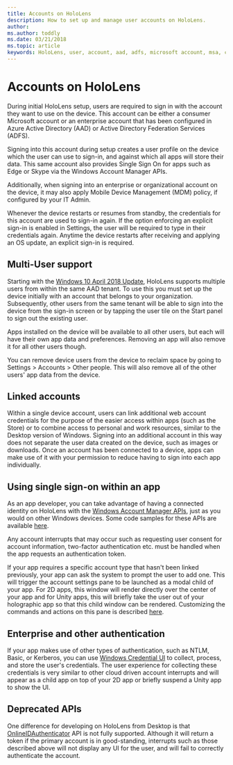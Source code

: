 ```yaml
---
title: Accounts on HoloLens
description: How to set up and manage user accounts on HoloLens.
author: 
ms.author: toddly
ms.date: 03/21/2018
ms.topic: article
keywords: HoloLens, user, account, aad, adfs, microsoft account, msa, credentials
---
```




# Accounts on HoloLens

During initial HoloLens setup, users are required to sign in with the account they want to use on the device. This account can be either a consumer Microsoft account or an enterprise account that has been configured in Azure Active Directory (AAD) or Active Directory Federation Services (ADFS).

Signing into this account during setup creates a user profile on the device which the user can use to sign-in, and against which all apps will store their data. This same account also provides Single Sign On for apps such as Edge or Skype via the Windows Account Manager APIs.

Additionally, when signing into an enterprise or organizational account on the device, it may also apply Mobile Device Management (MDM) policy, if configured by your IT Admin.

Whenever the device restarts or resumes from standby, the credentials for this account are used to sign-in again. If the option enforcing an explicit sign-in is enabled in Settings, the user will be required to type in their credentials again. Anytime the device restarts after receiving and applying an OS update, an explicit sign-in is required.

## Multi-User support

Starting with the [Windows 10 April 2018 Update](release-notes.md), HoloLens supports multiple users from within the same AAD tenant. To use this you must set up the device initially with an account that belongs to your organization. Subsequently, other users from the same tenant will be able to sign into the device from the sign-in screen or by tapping the user tile on the Start panel to sign out the existing user. 

Apps installed on the device will be available to all other users, but each will have their own app data and preferences. Removing an app will also remove it for all other users though. 

You can remove device users from the device to reclaim space by going to Settings > Accounts > Other people. This will also remove all of the other users' app data from the device. 

## Linked accounts

Within a single device account, users can link additional web account credentials for the purpose of the easier access within apps (such as the Store) or to combine access to personal and work resources, similar to the Desktop version of Windows. Signing into an additional account in this way does not separate the user data created on the device, such as images or downloads. Once an account has been connected to a device, apps can make use of it with your permission to reduce having to sign into each app individually.

## Using single sign-on within an app

As an app developer, you can take advantage of having a connected identity on HoloLens with the [Windows Account Manager APIs](https://msdn.microsoft.com/en-us/library/windows/apps/xaml/windows.security.authentication.web.core.aspx), just as you would on other Windows devices. Some code samples for these APIs are available [here](http://go.microsoft.com/fwlink/p/?LinkId=620621).

Any account interrupts that may occur such as requesting user consent for account information, two-factor authentication etc. must be handled when the app requests an authentication token.

If your app requires a specific account type that hasn't been linked previously, your app can ask the system to prompt the user to add one. This will trigger the account settings pane to be launched as a modal child of your app. For 2D apps, this window will render directly over the center of your app and for Unity apps, this will briefly take the user out of your holographic app so that this child window can be rendered. Customizing the commands and actions on this pane is described [here](https://msdn.microsoft.com/en-us/library/windows/apps/windows.ui.applicationsettings.webaccountcommand.aspx).

## Enterprise and other authentication

If your app makes use of other types of authentication, such as NTLM, Basic, or Kerberos, you can use [Windows Credential UI](https://msdn.microsoft.com/en-us/library/windows/apps/windows.security.credentials.ui.aspx) to collect, process, and store the user's credentials. The user experience for collecting these credentials is very similar to other cloud driven account interrupts and will appear as a child app on top of your 2D app or briefly suspend a Unity app to show the UI.

## Deprecated APIs

One difference for developing on HoloLens from Desktop is that [OnlineIDAuthenticator](https://msdn.microsoft.com/en-us/library/windows/apps/windows.security.authentication.onlineid.onlineidauthenticator.aspx) API is not fully supported. Although it will return a token if the primary account is in good-standing, interrupts such as those described above will not display any UI for the user, and will fail to correctly authenticate the account.


